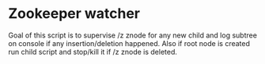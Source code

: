# Zookeeper watcher

Goal of this script is to supervise /z znode for any new child and log subtree on console if any insertion/deletion happened.
Also if root node is created run child script and stop/kill it if /z znode is deleted.
